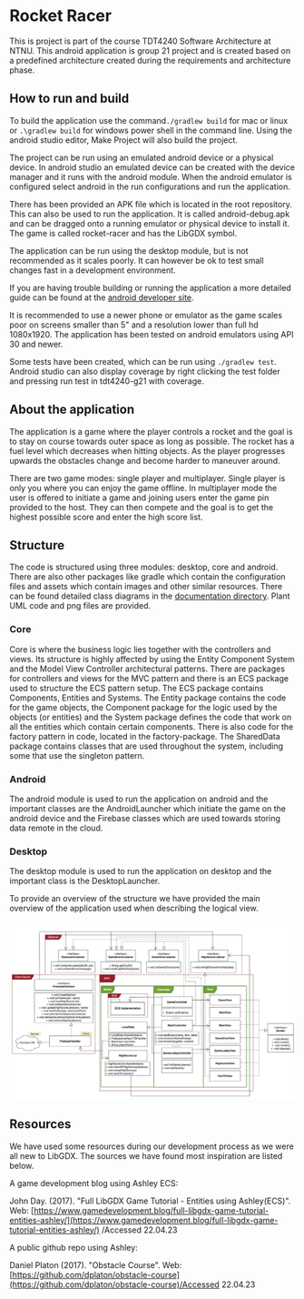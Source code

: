 # Rocket Racer
This is project is part of the course TDT4240 Software Architecture at NTNU. This android application is group 21 project and is created based on a predefined architecture
created during the requirements and architecture phase. 

## How to run and build

To build the application use the command`./gradlew build` for mac or linux or `.\gradlew build` for windows power shell in the command line. 
Using the android studio editor, Make Project will also build the project. 

The project can be run using an emulated android device or a physical device.
In android studio an emulated device can be created with the device manager and it runs with the android module.
When the android emulator is configured select android in the run configurations and run the application.

There has been provided an APK file which is located in the root repository. This can also be used to run
the application. It is called android-debug.apk and can be dragged onto a running emulator or physical device to install it.
The game is called rocket-racer and has the LibGDX symbol.

The application can be run using the desktop module, but is not recommended as it scales poorly. It can
however be ok to test small changes fast in a development environment.

If you are having trouble building or running the application a more detailed guide can be 
found at the [android developer site](https://developer.android.com/studio/run).

It is recommended to use a newer phone or emulator as the game scales poor on screens smaller than 5" and a resolution lower than full hd 1080x1920.
The application has been tested on android emulators using API 30 and newer.

Some tests have been created, which can be run using `./gradlew test`.
Android studio can also display coverage by right clicking the test folder and pressing run test in tdt4240-g21 with coverage.



## About the application
The application is a game where the player controls a rocket and the goal is to stay on course towards
outer space as long as possible. The rocket has a fuel level which decreases when hitting objects.
As the player progresses upwards the obstacles change and become harder to maneuver around.

There are two game modes: single player and multiplayer. Single player is only you
where you can enjoy the game offline. In multiplayer mode the user is offered to initiate a game
and joining users enter the game pin provided to the host. They can then compete and the goal is
to get the highest possible score and enter the high score list.

## Structure
The code is structured using three modules: desktop, core and android. There are also other packages like
gradle which contain the configuration files and assets which contain images and other similar resources.
There can be found detailed class diagrams in the [documentation directory](/documentation/com/rocketracer/game).
Plant UML code and png files are provided.


### Core
Core is where the business logic lies together with the controllers and views. Its structure is 
highly affected by using the Entity Component System and the Model View Controller architectural
patterns. There are packages for controllers and views for the MVC pattern and there is an ECS package
used to structure the ECS pattern setup. The ECS package contains Components, Entities and Systems.
The Entity package contains the code for the game objects, the Component package for the logic used
by the objects (or entities) and the System package defines the code that work on all the entities which
contain certain components. There is also code for the factory pattern in code, located in the factory-package.
The SharedData package contains classes that are used throughout the system, including some that use the
singleton pattern.


### Android
The android module is used to run the application on android and the important classes are the AndroidLauncher
which initiate the game on the android device and the Firebase classes which are used towards storing data
remote in the cloud.

### Desktop
The desktop module is used to run the application on desktop and the important class is the DesktopLauncher.


To provide an overview of the structure we have provided the main overview of the application used when describing the logical view.

<img width="1000" src = "/documentation/com/rocketracer/game/LogicalView.png"> 

## Resources
We have used some resources during our development process as we were all new to LibGDX.
The sources we have found most inspiration are listed below.

A game development blog using Ashley ECS:

John Day. (2017). "Full LibGDX Game Tutorial - Entities using Ashley(ECS)". Web: [https://www.gamedevelopment.blog/full-libgdx-game-tutorial-entities-ashley/](https://www.gamedevelopment.blog/full-libgdx-game-tutorial-entities-ashley/)
/Accessed 22.04.23

A public github repo using Ashley:

Daniel Platon (2017). "Obstacle Course". Web: [https://github.com/dplaton/obstacle-course](https://github.com/dplaton/obstacle-course)/Accessed 22.04.23


